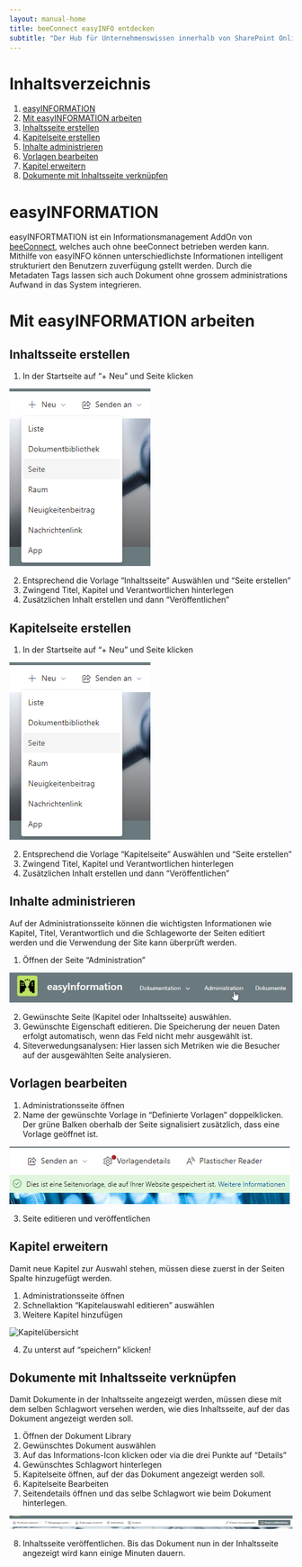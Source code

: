 ```yaml
---
layout: manual-home
title: beeConnect easyINFO entdecken
subtitle: "Der Hub für Unternehmenswissen innerhalb von SharePoint Online: Menschen, Informationen und Einsichten an einem Ort"
---
```


# Inhaltsverzeichnis

1. [easyINFORMATION](#easyinformation)
2. [Mit easyINFORMATION arbeiten](#mit-easyinformation-arbeiten)
3. [Inhaltsseite erstellen](#inhaltsseite-erstellen)
4. [Kapitelseite erstellen](#kapitelseite-erstellen)
5. [Inhalte administrieren](#inhalte-administrieren)
6. [Vorlagen bearbeiten](#vorlagen-bearbeiten)
7. [Kapitel erweitern](#kapitel-erweitern)
8. [Dokumente mit Inhaltsseite verknüpfen](#dokumente-mit-inhaltsseite-verknüpfen)

# easyINFORMATION
easyINFORTMATION ist ein Informationsmanagement AddOn von [beeConnect](/docs/beeConnect/intro/index.md), welches auch ohne beeConnect betrieben werden kann. Mithilfe von easyINFO können unterschiedlichste Informationen intelligent strukturiert den Benutzern zuverfügung gstellt werden. Durch die Metadaten Tags lassen sich auch Dokument ohne grossem administrations Aufwand in das System integrieren.

# Mit easyINFORMATION arbeiten
## Inhaltsseite erstellen
1. In der Startseite auf “+ Neu” und Seite klicken

![Neue Inhaltsseite](/docs/assets/images/beeConnect/beeConnect-easyINFO-NewPage.png)

2. Entsprechend die Vorlage “Inhaltsseite” Auswählen und “Seite erstellen”
3. Zwingend Titel, Kapitel und Verantwortlichen hinterlegen
4. Zusätzlichen Inhalt erstellen und dann “Veröffentlichen”

## Kapitelseite erstellen
1. In der Startseite auf “+ Neu” und Seite klicken

![Neue Inhaltsseite](/docs/assets/images/beeConnect/beeConnect-easyINFO-NewPage.png)

2. Entsprechend die Vorlage “Kapitelseite” Auswählen und “Seite erstellen”
3. Zwingend Titel, Kapitel und Verantwortlichen hinterlegen
4. Zusätzlichen Inhalt erstellen und dann “Veröffentlichen”

## Inhalte administrieren
Auf der Administrationsseite können die wichtigsten Informationen wie Kapitel, Titel, Verantwortlich und die Schlageworte der Seiten editiert werden und die Verwendung der Site kann überprüft werden.
1. Öffnen der Seite “Administration”

![Administration](/docs/assets/images/beeConnect/beeConnect-easyINFO-Administration.png)

2. Gewünschte Seite (Kapitel oder Inhaltsseite) auswählen.
3. Gewünschte Eigenschaft editieren. Die Speicherung der neuen Daten erfolgt automatisch, wenn das Feld nicht mehr ausgewählt ist.
4. Siteverwedungsanalysen: Hier lassen sich Metriken wie die Besucher auf der ausgewählten Seite analysieren. 

## Vorlagen bearbeiten
1. Administrationsseite öffnen
2. Name der gewünschte Vorlage in “Definierte Vorlagen” doppelklicken. Der grüne Balken oberhalb der Seite signalisiert zusätzlich, dass eine Vorlage geöffnet ist.

![Seitenvorlage](/docs/assets/images/beeConnect/beeConnect-easyINFO-Seitenvorlage.png)

3. Seite editieren und veröffentlichen

## Kapitel erweitern
Damit neue Kapitel zur Auswahl stehen, müssen diese zuerst in der Seiten Spalte hinzugefügt werden.
1. Administrationsseite öffnen
2. Schnellaktion “Kapitelauswahl editieren” auswählen
3. Weitere Kapitel hinzufügen

![Kapitelübersicht](/docs/assets/images/beeConnect/beeConnect-easyINFO-Kapitel%C3%BCbersicht.png)

4. Zu unterst auf “speichern” klicken!

## Dokumente mit Inhaltsseite verknüpfen
Damit Dokumente in der Inhaltsseite angezeigt werden, müssen diese mit dem selben Schlagwort versehen werden, wie dies Inhaltsseite, auf der das Dokument angezeigt werden soll.

1. Öffnen der Dokument Library
2. Gewünschtes Dokument auswählen
3. Auf das Informations-Icon klicken oder via die drei Punkte auf “Details”
4. Gewünschtes Schlagwort hinterlegen
5. Kapitelseite öffnen, auf der das Dokument angezeigt werden soll.
6. Kapitelseite Bearbeiten
7. Seitendetails öffnen und das selbe Schlagwort wie beim Dokument hinterlegen.

![Schlagworte](/docs/assets/images/beeConnect/beeConnect-easyINFO-Schlagworte.png)

8. Inhaltsseite veröffentlichen. Bis das Dokument nun in der Inhaltsseite angezeigt wird kann einige Minuten dauern.




